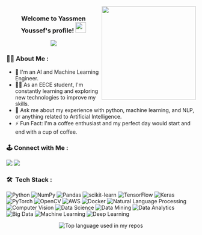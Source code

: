 
<img width="250" align="right" src="https://c.tenor.com/_DOBjnGspYAAAAAM/code-coding.gif">

<h3 align="center">
  Welcome to Yassmen Youssef's profile!
  <img src="https://media.giphy.com/media/hvRJCLFzcasrR4ia7z/giphy.gif" width="28">
</h3>

<!-- Typing SVG by DenverCoder1 - https://github.com/DenverCoder1/readme-typing-svg -->
<p align="center">
  <a href="https://github.com/DenverCoder1/readme-typing-svg"><img src="https://readme-typing-svg.herokuapp.com/?lines=AI%20and%20Machine%20Learning%20Engineer;Always%20learning%20new%20things&font=Fira%20Code&center=true&width=440&height=45&color=f75c7e&vCenter=true&size=22"></a>
</p> 

### 👩‍🦰 About Me :

- 🏢 I'm an AI and Machine Learning Engineer.
- 👨‍💻 As an EECE student, I'm constantly learning and exploring new technologies to improve my skills.
- 💬 Ask me about my experience with python, machine learning, and NLP, or anything related to Artificial Intelligence.
- ⚡ Fun Fact: I'm a coffee enthusiast and my perfect day would start and end with a cup of coffee.


### 🕹️ Connect with Me :

<a href="https://linkedin.com/in/yassmen-youssef-48439a166" target="_blank"><img src="https://img.shields.io/badge/-Yassmen%20Youssef-0077B5?style=for-the-badge&logo=Linkedin&logoColor=white"/></a>
<a href="mailto:yassmenyoussef55@gmail.com" target="_blank"><img src="https://img.shields.io/badge/Yassmen%20Youssef-D14836?style=for-the-badge&logo=Gmail&logoColor=white"/></a>
### 🛠 &nbsp;Tech Stack :
![Python](https://img.shields.io/badge/-Python-05122A?style=flat&logo=python)
![NumPy](https://img.shields.io/badge/-NumPy-05122A?style=flat&logo=NumPy)
![Pandas](https://img.shields.io/badge/-Pandas-05122A?style=flat&logo=Pandas)
![scikit-learn](https://img.shields.io/badge/-scikit--learn-05122A?style=flat&logo=scikit-learn)
![TensorFlow](https://img.shields.io/badge/-TensorFlow-05122A?style=flat&logo=TensorFlow)
![Keras](https://img.shields.io/badge/-Keras-05122A?style=flat&logo=Keras)
![PyTorch](https://img.shields.io/badge/-PyTorch-05122A?style=flat&logo=PyTorch)
![OpenCV](https://img.shields.io/badge/-OpenCV-05122A?style=flat&logo=OpenCV)
![AWS](https://img.shields.io/badge/-AWS-05122A?style=flat&logo=Amazon-AWS)
![Docker](https://img.shields.io/badge/-Docker-05122A?logo=docker)
![Natural Language Processing](https://img.shields.io/badge/-NLP-05122A?style=flat&logo=natural-language-processing)
![Computer Vision](https://img.shields.io/badge/-Computer%20Vision-05122A?style=flat&logo=computer-vision)
![Data Science](https://img.shields.io/badge/-Data%20Science-05122A?style=flat&logo=data-science)
![Data Mining](https://img.shields.io/badge/-Data%20Mining-05122A?style=flat&logo=data-mining)
![Data Analytics](https://img.shields.io/badge/-Data%20Analytics-05122A?style=flat&logo=data-analytics)
![Big Data](https://img.shields.io/badge/-Big%20Data-05122A?style=flat&logo=big-data)
![Machine Learning](https://img.shields.io/badge/-Machine%20Learning-05122A?style=flat&logo=machine-learning)
![Deep Learning](https://img.shields.io/badge/-Deep%20Learning-05122A?style=flat&logo=deep-learning)


<div align="center">
  <img width="" src="https://github-readme-stats.vercel.app/api/top-langs/?username=YASsMeN1997&layout=compact&hide_title=1&card_width=300" alt="Top language used in my repos" />

</div>
